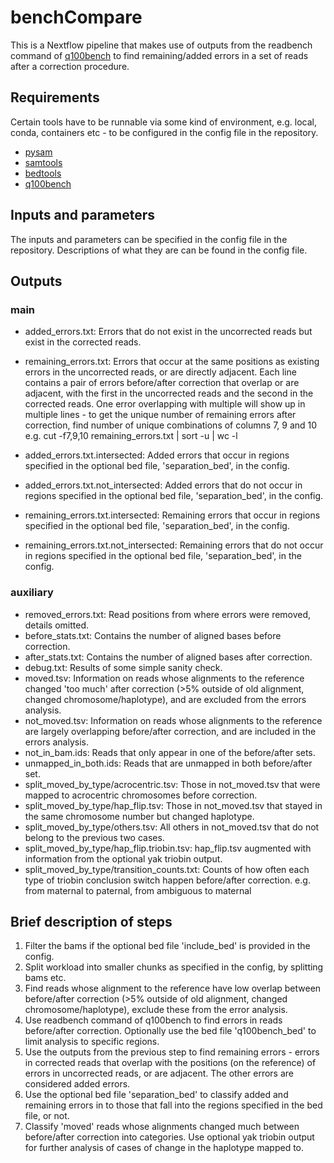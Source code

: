 # benchCompare

This is a Nextflow pipeline that makes use of outputs from the readbench command of [q100bench](https://github.com/nhansen/q100bench) to find remaining/added errors in a set of reads after a correction procedure. 

## Requirements

Certain tools have to be runnable via some kind of environment, e.g. local, conda, containers etc - to be configured in the config file in the repository. 

- [pysam](https://pysam.readthedocs.io/en/stable/)
- [samtools](https://www.htslib.org)
- [bedtools](https://bedtools.readthedocs.io/en/latest/)
- [q100bench](https://github.com/nhansen/q100bench)  

## Inputs and parameters

The inputs and parameters can be specified in the config file in the repository. Descriptions of what they are can be found in the config file.   

## Outputs

### main 
- added_errors.txt: Errors that do not exist in the uncorrected reads but exist in the corrected reads.
- remaining_errors.txt: Errors that occur at the same positions as existing errors in the uncorrected reads, or are directly adjacent. Each line contains a pair of errors before/after correction that overlap or are adjacent, 
  with the first in the uncorrected reads and the second in the corrected reads. One error overlapping with multiple will show up in multiple lines - to get the unique number of remaining errors after correction,
  find number of unique combinations of columns 7, 9 and 10 e.g. cut -f7,9,10 remaining_errors.txt | sort -u | wc -l 
  
- added_errors.txt.intersected: Added errors that occur in regions specified in the optional bed file, 'separation_bed', in the config.
- added_errors.txt.not_intersected: Added errors that do not occur in regions specified in the optional bed file, 'separation_bed', in the config.
- remaining_errors.txt.intersected: Remaining errors that occur in regions specified in the optional bed file, 'separation_bed', in the config.
- remaining_errors.txt.not_intersected: Remaining errors that do not occur in regions specified in the optional bed file, 'separation_bed', in the config.

### auxiliary 
- removed_errors.txt: Read positions from where errors were removed, details omitted.
- before_stats.txt: Contains the number of aligned bases before correction.
- after_stats.txt: Contains the number of aligned bases after correction.
- debug.txt: Results of some simple sanity check.
- moved.tsv: Information on reads whose alignments to the reference changed 'too much' after correction (>5% outside of old alignment, changed chromosome/haplotype), and are excluded from the errors analysis.
- not_moved.tsv: Information on reads whose alignments to the reference are largely overlapping before/after correction, and are included in the errors analysis.
- not_in_bam.ids: Reads that only appear in one of the before/after sets.
- unmapped_in_both.ids: Reads that are unmapped in both before/after set.
- split_moved_by_type/acrocentric.tsv: Those in not_moved.tsv that were mapped to acrocentric chromosomes before correction.
- split_moved_by_type/hap_flip.tsv: Those in not_moved.tsv that stayed in the same chromosome number but changed haplotype.
- split_moved_by_type/others.tsv: All others in not_moved.tsv that do not belong to the previous two cases.
- split_moved_by_type/hap_flip.triobin.tsv: hap_flip.tsv augmented with information from the optional yak triobin output.
- split_moved_by_type/transition_counts.txt: Counts of how often each type of triobin conclusion switch happen before/after correction. e.g. from maternal to paternal, from ambiguous to maternal    

## Brief description of steps 
1. Filter the bams if the optional bed file 'include_bed' is provided in the config.
2. Split workload into smaller chunks as specified in the config, by splitting bams etc.
3. Find reads whose alignment to the reference have low overlap between before/after correction (>5% outside of old alignment, changed chromosome/haplotype), exclude these from the error analysis.
4. Use readbench command of q100bench to find errors in reads before/after correction. Optionally use the bed file 'q100bench_bed' to limit analysis to specific regions.
5. Use the outputs from the previous step to find remaining errors - errors in corrected reads that overlap with the positions (on the reference) of errors in uncorrected reads,
   or are adjacent. The other errors are considered added errors.
6. Use the optional bed file 'separation_bed' to classify added and remaining errors in to those that fall into the regions specified in the bed file, or not.
7. Classify 'moved' reads whose alignments changed much between before/after correction into categories. Use optional yak triobin output for further analysis of cases of change in the
haplotype mapped to.   

